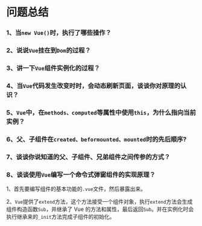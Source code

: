 # 问题总结

### 1、当`new Vue()`时，执行了哪些操作？

### 2、说说`Vue`挂在到`Dom`的过程？

### 3、讲一下`Vue`组件实例化的过程？

### 4、当`Vue`代码发生改变时时，会动态刷新页面，谈谈你对原理的认识？

### 5、`Vue`中，在`methods、computed`等属性中使用`this`，为什么指向当前实例？

### 6、父、子组件在`created、beformounted、mounted`时的先后顺序?

### 7、谈谈你说知道的父、子组件、兄弟组件之间传参的方式？

### 8、谈谈使用`Vue`编写一个命令式弹窗组件的实现原理？

1、首先要编写组件的基本功能的`.vue`文件，然后暴露出来。

2、`Vue`提供了`extend`方法，这个方法接受一个组件对象，执行`extend`方法会生成组件构造函数`Sub`，并继承了 Vue 的方法和属性，最后返回`Sub`。并在实例化时会执行继承来的`_init`方法完成子组件的初始化。
